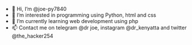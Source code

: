 - 👋 Hi, I’m @joe-py7840
- 👀 I’m interested in programming using Python, html and css
- 🌱 I’m currently learning web development using php
- 📫 Contact me on telegram @dr joe, instagram @dr_kenyatta and twitter @the_hacker254

<!---
joe-py7840/joe-py7840 is a ✨ special ✨ repository because its `README.md` (this file) appears on your GitHub profile.
You can click the Preview link to take a look at your changes.
--->
